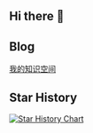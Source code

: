## Hi there 👋

<!--
**xiebaiyuan/xiebaiyuan** is a ✨ _special_ ✨ repository because its `README.md` (this file) appears on your GitHub profile.

Here are some ideas to get you started:

- 🔭 I’m currently working on ...
- 🌱 I’m currently learning ...
- 👯 I’m looking to collaborate on ...
- 🤔 I’m looking for help with ...
- 💬 Ask me about ...
- 📫 How to reach me: ...
- 😄 Pronouns: ...
- ⚡ Fun fact: ...
-->
## Blog
[我的知识空间](https://xiebaiyuan.top)
## Star History
[![Star History Chart](https://api.star-history.com/svg?repos=PaddlePaddle/Paddle-Lite&type=Date)](https://star-history.com/#PaddlePaddle/Paddle-Lite&Date)
